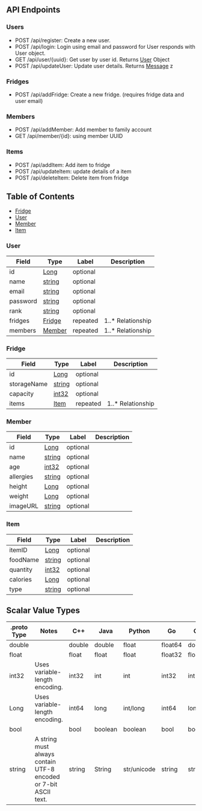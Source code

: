 ## API Endpoints

### Users

- POST /api/register: Create a new user.
- POST /api/login: Login using email and password for User responds with User object.
- GET /api/user/{uuid}: Get user by user id. Returns [User](#User) Object
- POST /api/updateUser: Update user details. Returns [Message](#String)
  z
### Fridges

- POST /api/addFridge: Create a new fridge. (requires fridge data and user email)

### Members

- POST /api/addMember: Add member to family account
- GET  /api/member/{id}: using member UUID

### Items

- POST /api/addItem: Add item to fridge
- POST /api/updateItem: update details of a item
- POST /api/deleteItem: Delete item from fridge

## Table of Contents

- [Fridge](#Fridge)
- [User](#User)
- [Member](#Member)
- [Item](#Item)

  
### User
| Field | Type | Label | Description |
| ----- | ---- | ----- | ----------- |
|  id  | [Long](#int64) | optional |  |
|  name  | [string](#string) | optional |  |
|  email  | [string](#string) | optional |  |
|  password  | [string](#string) | optional |  |
|  rank  | [string](#string) | optional |  |
|  fridges  | [Fridge](#Fridge) | repeated |  1..* Relationship |
|  members  | [Member](#Fridge) | repeated |  1..* Relationship|


### Fridge
| Field | Type | Label | Description |
| ----- | ---- | ----- | ----------- |
|  id  | [Long](#int64) | optional |  |
|  storageName  | [string](#string) | optional |  |
|  capacity  | [int32](#int32) | optional |  |
|  items  | [Item](#Item) | repeated |  1..* Relationship |




### Member
| Field | Type | Label | Description |
| ----- | ---- | ----- | ----------- |
|  id  | [Long](#int64) | optional |  |
|  name  | [string](#string) | optional |  |
|  age  | [int32](#int32) | optional |  |
|  allergies  | [string](#string) | optional |  |
|  height  | [Long](#int64) | optional |  |
|  weight  | [Long](#int64) | optional |  |
|  imageURL  | [string](#string) | optional |  |


### Item
| Field | Type | Label | Description |
| ----- | ---- | ----- | ----------- |
|  itemID  | [Long](#int64) | optional |  |
|  foodName  | [string](#string) | optional |  |
|  quantity  | [int32](#int32) | optional |  |
|  calories  | [Long](#int64) | optional |  |
|  type  |  [string](#string)  |  optional  |  |


## Scalar Value Types

| .proto Type | Notes | C++ | Java | Python | Go | C# | PHP | Ruby |
| ----------- | ----- | --- | ---- | ------ | -- | -- | --- | ---- |
| <a name="double" /> double |  | double | double | float | float64 | double | float | Float |
| <a name="float" /> float |  | float | float | float | float32 | float | float | Float |
| <a name="int32" /> int32 | Uses variable-length encoding. | int32 | int | int | int32 | int | integer | Bignum or Fixnum (as required) |
| <a name="int64" /> Long | Uses variable-length encoding. | int64 | long | int/long | int64 | long | integer/string | Bignum |
| <a name="bool" /> bool |  | bool | boolean | boolean | bool | bool | boolean | TrueClass/FalseClass |
| <a name="string" /> string | A string must always contain UTF-8 encoded or 7-bit ASCII text. | string | String | str/unicode | string | string | string | String (UTF-8) |

